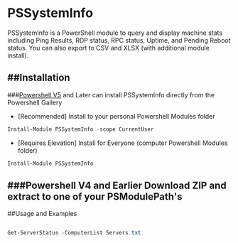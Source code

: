 # PSSystemInfo

PSSystemInfo is a PowerShell module to query and display machine stats including Ping Results, RDP status, RPC status, Uptime, and Pending Reboot status. You can also export to CSV and XLSX (with additional module install).    

##Installation
-

###[Powershell V5](https://www.microsoft.com/en-us/download/details.aspx?id=50395) and Later
can install PSSystemInfo directly from the Powershell Gallery

* [Recommended] Install to your personal Powershell Modules folder
```powershell
Install-Module PSSystemInfo -scope CurrentUser
```
* [Requires Elevation] Install for Everyone (computer Powershell Modules folder)
```powershell
Install-Module PSSystemInfo 
```

###Powershell V4 and Earlier
Download ZIP and extract to one of your PSModulePath's
-

##Usage and Examples


```powershell

Get-ServerStatus -ComputerList Servers.txt 


```